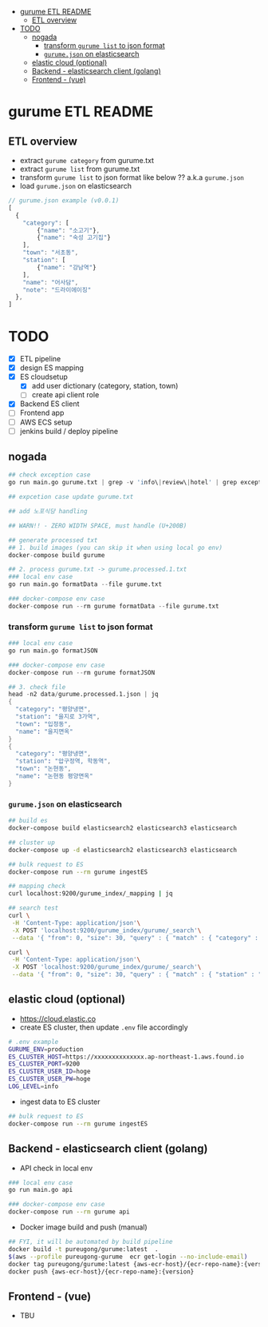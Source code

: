 - [gurume ETL README](#gurume-ETL-README)
  - [ETL overview](#ETL-overview)
- [TODO](#TODO)
  - [nogada](#nogada)
    - [transform `gurume list` to json format](#transform-gurume-list-to-json-format)
    - [`gurume.json` on elasticsearch](#gurumejson-on-elasticsearch)
  - [elastic cloud (optional)](#elastic-cloud-optional)
  - [Backend - elasticsearch client (golang)](#Backend---elasticsearch-client-golang)
  - [Frontend - (vue)](#Frontend---vue)

# gurume ETL README

## ETL overview
- extract `gurume category` from gurume.txt
- extract `gurume list` from gurume.txt
- transform `gurume list` to json format like below ?? a.k.a `gurume.json`
- load `gurume.json` on elasticsearch

```js
// gurume.json example (v0.0.1)
[
  {
    "category": [
        {"name": "소고기"},
        {"name": "숙성 고기집"}
    ],
    "town": "서초동",
    "station": [
        {"name": "강남역"}
    ],
    "name": "어사담",
    "note": "드라이에이징"
  },
]
```

# TODO
- [x] ETL pipeline
- [x] design ES mapping
- [x] ES cloudsetup
  - [x] add user dictionary (category, station, town)
  - [ ] create api client role
- [x] Backend ES client
- [ ] Frontend app
- [ ] AWS ECS setup
- [ ] jenkins build / deploy pipeline

## nogada

```s
## check exception case
go run main.go gurume.txt | grep -v 'info\|review\|hotel' | grep exception

## expcetion case update gurume.txt

## add 노포식당 handling

## WARN!! - ZERO WIDTH SPACE, must handle (U+200B)

## generate processed txt
## 1. build images (you can skip it when using local go env)
docker-compose build gurume 

## 2. process gurume.txt -> gurume.processed.1.txt
### local env case
go run main.go formatData --file gurume.txt

### docker-compose env case
docker-compose run --rm gurume formatData --file gurume.txt
```

### transform `gurume list` to json format

```s
### local env case
go run main.go formatJSON

### docker-compose env case
docker-compose run --rm gurume formatJSON

## 3. check file
head -n2 data/gurume.processed.1.json | jq
{
  "category": "평양냉면",
  "station": "을지로 3가역",
  "town": "입정동",
  "name": "을지면옥"
}
{
  "category": "평양냉면",
  "station": "압구정역, 학동역",
  "town": "논현동",
  "name": "논현동 평양면옥"
}
```

### `gurume.json` on elasticsearch
```sh
## build es
docker-compose build elasticsearch2 elasticsearch3 elasticsearch

## cluster up
docker-compose up -d elasticsearch2 elasticsearch3 elasticsearch

## bulk request to ES
docker-compose run --rm gurume ingestES

## mapping check
curl localhost:9200/gurume_index/_mapping | jq

## search test
curl \
 -H 'Content-Type: application/json'\
 -X POST 'localhost:9200/gurume_index/gurume/_search'\
 --data '{ "from": 0, "size": 30, "query" : { "match" : { "category" : "닭곰탕" } }}' | jq '.hits.hits[]._source.category'

curl \
 -H 'Content-Type: application/json'\
 -X POST 'localhost:9200/gurume_index/gurume/_search'\
 --data '{ "from": 0, "size": 30, "query" : { "match" : { "station" : "을지로 4가역" } }}' | jq '.hits.hits[]._source.station'

```

## elastic cloud (optional)
- https://cloud.elastic.co
- create ES cluster, then update `.env` file accordingly
```sh
# .env example
GURUME_ENV=production
ES_CLUSTER_HOST=https://xxxxxxxxxxxxxx.ap-northeast-1.aws.found.io
ES_CLUSTER_PORT=9200
ES_CLUSTER_USER_ID=hoge
ES_CLUSTER_USER_PW=hoge
LOG_LEVEL=info
```

- ingest data to ES cluster
```sh
## bulk request to ES
docker-compose run --rm gurume ingestES
```

## Backend - elasticsearch client (golang)
- API check in local env
```sh
### local env case
go run main.go api

### docker-compose env case
docker-compose run --rm gurume api
```

- Docker image build and push (manual)
```sh
## FYI, it will be automated by build pipeline
docker build -t pureugong/gurume:latest  .
$(aws --profile pureugong-gurume  ecr get-login --no-include-email)
docker tag pureugong/gurume:latest {aws-ecr-host}/{ecr-repo-name}:{version}
docker push {aws-ecr-host}/{ecr-repo-name}:{version}
```

## Frontend - (vue)
- TBU